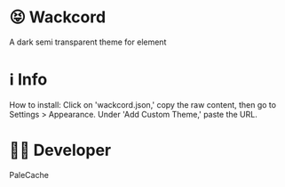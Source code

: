 # 😝 Wackcord
A dark semi transparent theme for element

# ℹ️ Info
How to install: Click on 'wackcord.json,' copy the raw content, then go to Settings > Appearance. Under 'Add Custom Theme,' paste the URL.

# 🧑‍💻 Developer
PaleCache
